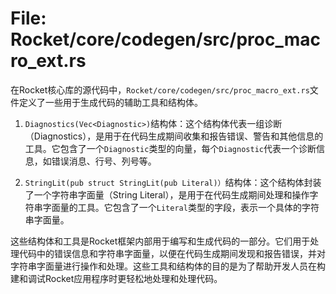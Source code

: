 # File: Rocket/core/codegen/src/proc_macro_ext.rs

在Rocket核心库的源代码中，`Rocket/core/codegen/src/proc_macro_ext.rs`文件定义了一些用于生成代码的辅助工具和结构体。

1. `Diagnostics(Vec<Diagnostic>)`结构体：这个结构体代表一组诊断（Diagnostics），是用于在代码生成期间收集和报告错误、警告和其他信息的工具。它包含了一个`Diagnostic`类型的向量，每个`Diagnostic`代表一个诊断信息，如错误消息、行号、列号等。

2. `StringLit(pub struct StringLit(pub Literal)）`结构体：这个结构体封装了一个字符串字面量（String Literal），是用于在代码生成期间处理和操作字符串字面量的工具。它包含了一个`Literal`类型的字段，表示一个具体的字符串字面量。

这些结构体和工具是Rocket框架内部用于编写和生成代码的一部分。它们用于处理代码中的错误信息和字符串字面量，以便在代码生成期间发现和报告错误，并对字符串字面量进行操作和处理。这些工具和结构体的目的是为了帮助开发人员在构建和调试Rocket应用程序时更轻松地处理和处理代码。

